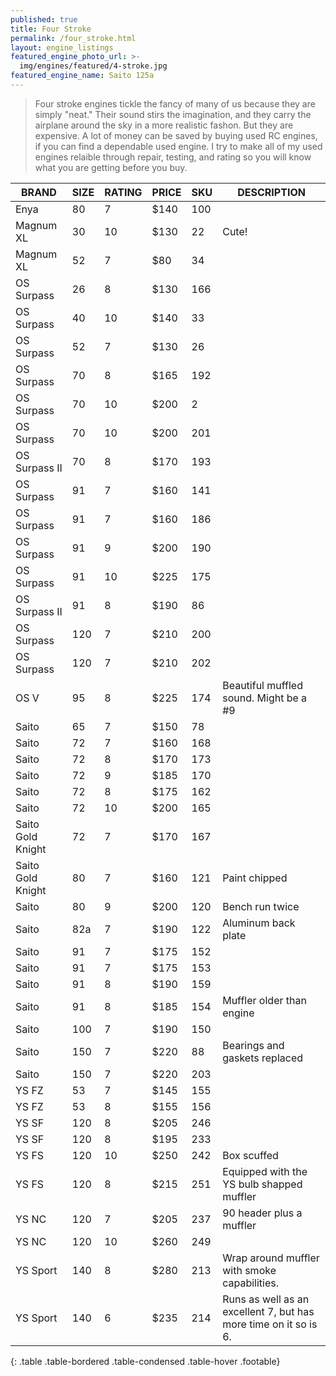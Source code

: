 ```yaml
---
published: true
title: Four Stroke
permalink: /four_stroke.html
layout: engine_listings
featured_engine_photo_url: >-
  img/engines/featured/4-stroke.jpg
featured_engine_name: Saito 125a
---
```
















> Four stroke engines tickle the fancy of many of us because they are simply "neat." Their sound stirs the imagination, and they carry the airplane around the sky in a more realistic fashon.  But they are expensive.  A lot of money can be saved by buying used RC engines, if you can find a dependable used engine. I try to make all of my used engines relaible through repair, testing, and rating so you will know what you are getting before you buy.

BRAND             | SIZE  | RATING | PRICE | SKU   | DESCRIPTION
------------------|-------|--------|-------|-------|---------------------
Enya              | 80    | 7      | $140  | 100   |
Magnum XL         | 30    | 10     | $130  | 22    | Cute!
Magnum XL         | 52    | 7      | $80   | 34    |  
OS Surpass        | 26    | 8      | $130  | 166   |
OS Surpass        | 40    | 10     | $140  | 33    |
OS Surpass        | 52    | 7      | $130  | 26    |
OS Surpass        | 70    | 8      | $165  | 192   |
OS Surpass        | 70    | 10     | $200  | 2     |
OS Surpass        | 70    | 10     | $200  | 201   |
OS Surpass II     | 70    | 8      | $170  | 193   |
OS Surpass        | 91    | 7      | $160  | 141   |
OS Surpass        | 91    | 7      | $160  | 186   |
OS Surpass        | 91    | 9      | $200  | 190   |
OS Surpass        | 91    | 10     | $225  | 175   |
OS Surpass II     | 91    | 8      | $190  | 86    |
OS Surpass        | 120   | 7      | $210  | 200   |
OS Surpass        | 120   | 7      | $210  | 202   |
OS V              | 95    | 8      | $225  | 174   | Beautiful muffled sound. Might be a #9
Saito             | 65    | 7      | $150  | 78    |
Saito             | 72    | 7      | $160  | 168   | 
Saito             | 72    | 8      | $170  | 173   |
Saito             | 72    | 9      | $185  | 170   |  
Saito             | 72    | 8      | $175  | 162   |
Saito             | 72    | 10     | $200  | 165   |
Saito Gold Knight | 72    | 7      | $170  | 167   |
Saito Gold Knight | 80    | 7      | $160  | 121   | Paint chipped
Saito             | 80    | 9      | $200  | 120   | Bench run twice
Saito             | 82a   | 7      | $190  | 122   | Aluminum back plate
Saito             | 91    | 7      | $175  | 152   |
Saito             | 91    | 7      | $175  | 153   |
Saito             | 91    | 8      | $190  | 159   |  
Saito             | 91    | 8      | $185  | 154   | Muffler older than engine
Saito             | 100   | 7      | $190  | 150   | 
Saito             | 150   | 7      | $220  | 88    | Bearings and gaskets replaced
Saito             | 150   | 7      | $220  | 203   | 
YS FZ             | 53    | 7      | $145  | 155   |
YS FZ             | 53    | 8      | $155  | 156   |                                       
YS SF             | 120   | 8      | $205  | 246   |
YS SF             | 120   | 8      | $195  | 233   |                                      
YS FS             | 120   | 10     | $250  | 242   | Box scuffed
YS FS             | 120   | 8      | $215  | 251   | Equipped with the YS bulb shapped muffler
YS NC             | 120   | 7      | $205  | 237   | 90 header plus a muffler
YS NC             | 120   | 10     | $260  | 249   |
YS Sport          | 140   | 8      | $280  | 213   | Wrap around muffler with smoke capabilities.
YS Sport          | 140   | 6      | $235  | 214   | Runs as well as an excellent 7, but has more time on it so is 6.                                      
{: .table .table-bordered .table-condensed .table-hover .footable}
